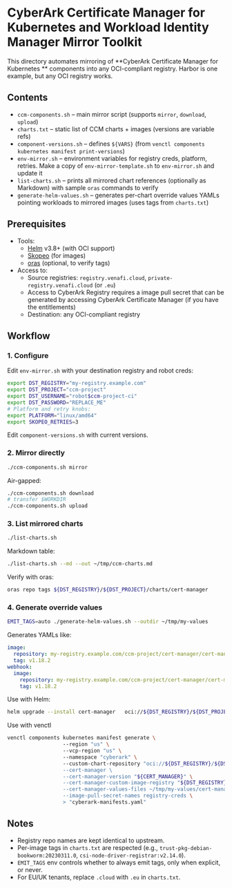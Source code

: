 # CyberArk Certificate Manager for Kubernetes and Workload Identity Manager Mirror Toolkit

This directory automates mirroring of **CyberArk Certificate Manager for Kubernetes ** components into any OCI-compliant registry. Harbor is one example, but any OCI registry works.

## Contents

- `ccm-components.sh` – main mirror script (supports `mirror`, `download`, `upload`)
- `charts.txt` – static list of CCM charts + images (versions are variable refs)
- `component-versions.sh` – defines `${VARS}` (from `venctl components kubernetes manifest print-versions`)
- `env-mirror.sh` – environment variables for registry creds, platform, retries. Make a copy of `env-mirror-template.sh` to `env-mirror.sh` and update it
- `list-charts.sh` – prints all mirrored chart references (optionally as Markdown) with sample `oras` commands to verify
- `generate-helm-values.sh` – generates per-chart override values YAMLs pointing workloads to mirrored images (uses tags from `charts.txt`)

## Prerequisites

- Tools:
  - [Helm](https://helm.sh/) v3.8+ (with OCI support)
  - [Skopeo](https://github.com/containers/skopeo) (for images)
  - [oras](https://oras.land) (optional, to verify tags)
- Access to:
  - Source registries: `registry.venafi.cloud`, `private-registry.venafi.cloud` (or `.eu`)
  - Access to CyberArk Registry requires a image pull secret that can be generated by accessing CyberArk Certificate Manager (if you have the entitlements)
  - Destination: any OCI-compliant registry

## Workflow

### 1. Configure

Edit `env-mirror.sh` with your destination registry and robot creds:

```bash
export DST_REGISTRY="my-registry.example.com"
export DST_PROJECT="ccm-project"
export DST_USERNAME="robot$ccm-project-ci"
export DST_PASSWORD="REPLACE_ME"
# Platform and retry knobs:
export PLATFORM="linux/amd64"
export SKOPEO_RETRIES=3
```

Edit `component-versions.sh` with current versions.

### 2. Mirror directly

```bash
./ccm-components.sh mirror
```

Air-gapped:

```bash
./ccm-components.sh download
# transfer $WORKDIR
./ccm-components.sh upload
```

### 3. List mirrored charts

```bash
./list-charts.sh
```

Markdown table:

```bash
./list-charts.sh --md --out ~/tmp/ccm-charts.md
```

Verify with oras:

```bash
oras repo tags ${DST_REGISTRY}/${DST_PROJECT}/charts/cert-manager
```

### 4. Generate override values

```bash
EMIT_TAGS=auto ./generate-helm-values.sh --outdir ~/tmp/my-values
```

Generates YAMLs like:

```yaml
image:
  repository: my-registry.example.com/ccm-project/cert-manager/cert-manager-controller
  tag: v1.18.2
webhook:
  image:
    repository: my-registry.example.com/ccm-project/cert-manager/cert-manager-webhook
    tag: v1.18.2
```

Use with Helm:

```bash
helm upgrade --install cert-manager   oci://${DST_REGISTRY}/${DST_PROJECT}/charts/cert-manager   --version ${CERT_MANAGER}   -f ~/tmp/my-values/cert-manager-values.yaml
```

Use with venctl 

```bash
venctl components kubernetes manifest generate \ 
                  --region "us" \ 
                  --vcp-region "us" \ 
                  --namespace "cyberark" \ 
                  --custom-chart-repository "oci://${DST_REGISTRY}/${DST_PROJECT}/charts \
                  --cert-manager \ 
                  --cert-manager-version "${CERT_MANAGER}" \
                  --cert-manager-custom-image-registry "${DST_REGISTRY}/${DST_PROJECT}/cert-manager" \
                  --cert-manager-values-files ~/tmp/my-values/cert-manager-values.yaml \
                  --image-pull-secret-names registry-creds \
                  > "cyberark-manifests.yaml"

```
## Notes

- Registry repo names are kept identical to upstream.  
- Per-image tags in `charts.txt` are respected (e.g., `trust-pkg-debian-bookworm:20230311.0`, `csi-node-driver-registrar:v2.14.0`).  
- `EMIT_TAGS` env controls whether to always emit tags, only when explicit, or never.  
- For EU/UK tenants, replace `.cloud` with `.eu` in `charts.txt`.
